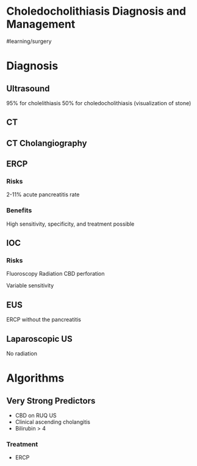 # Choledocholithiasis Diagnosis and Management
#learning/surgery

# Diagnosis
## Ultrasound
95% for cholelithiasis
50% for choledocholithiasis (visualization of stone)

## CT
## CT Cholangiography
## ERCP
### Risks
2-11% acute pancreatitis rate
### Benefits
High sensitivity, specificity, and treatment possible

## IOC
### Risks
Fluoroscopy
Radiation
CBD perforation


Variable sensitivity
## EUS
ERCP without the pancreatitis

## Laparoscopic US
No radiation

# Algorithms
## Very Strong Predictors
* CBD on RUQ US
* Clinical ascending cholangitis
* Bilirubin > 4

### Treatment
* ERCP

